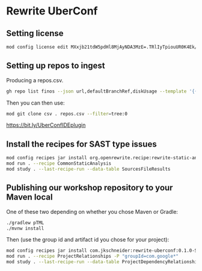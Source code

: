 # Rewrite UberConf

## Setting license

```bash
mod config license edit MXxjb21tdW5pdHl8MjAyNDA3MzE=.TRlIyTpiouUR0K4Ek/e1yENTEnkUVAxFJZBjtf3rdtUR8xlZJpU1WFmms72BdpduAgID2Ge3v1furXZ/H+DiAA==
```

## Setting up repos to ingest

Producing a repos.csv.

```bash
gh repo list finos --json url,defaultBranchRef,diskUsage --template '{{"cloneUrl,branch\n"}}{{range .}}{{.url}}{{","}}{{.defaultBranchRef.name}}{{"\n"}}{{end}}' > repos.csv
```
Then you can then use:

```bash
mod git clone csv . repos.csv --filter=tree:0
```

https://bit.ly/UberConfIDEplugin

## Install the recipes for SAST type issues

```bash
mod config recipes jar install org.openrewrite.recipe:rewrite-static-analysis:LATEST
mod run . --recipe CommonStaticAnalysis
mod study . --last-recipe-run --data-table SourcesFileResults
```

## Publishing our workshop repository to your Maven local

One of these two depending on whether you chose Maven or Gradle:

```bash
./gradlew pTML
./mvnw install
```

Then (use the group id and artifact id you chose for your project):

```bash
mod config recipes jar install com.jkschneider:rewrite-uberconf:0.1.0-SNAPSHOT
mod run . --recipe ProjectRelationships -P "groupId=com.google*"
mod study . --last-recipe-run --data-table ProjectDependencyRelationships
```
